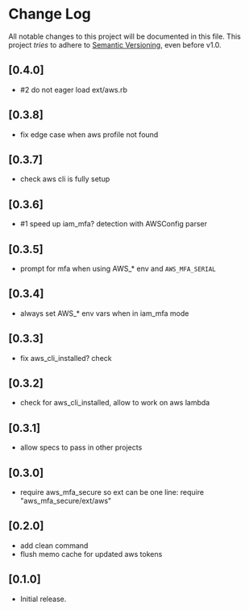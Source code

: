 # Change Log

All notable changes to this project will be documented in this file.
This project *tries* to adhere to [Semantic Versioning](http://semver.org/), even before v1.0.

## [0.4.0]
- #2 do not eager load ext/aws.rb

## [0.3.8]
- fix edge case when aws profile not found

## [0.3.7]
- check aws cli is fully setup

## [0.3.6]
- #1 speed up iam_mfa? detection with AWSConfig parser

## [0.3.5]
- prompt for mfa when using AWS_* env and `AWS_MFA_SERIAL`

## [0.3.4]
- always set AWS_* env vars when in iam_mfa mode

## [0.3.3]
- fix aws_cli_installed? check

## [0.3.2]
- check for aws_cli_installed, allow to work on aws lambda

## [0.3.1]
- allow specs to pass in other projects

## [0.3.0]
- require aws_mfa_secure so ext can be one line: require "aws_mfa_secure/ext/aws"

## [0.2.0]
- add clean command
- flush memo cache for updated aws tokens

## [0.1.0]
- Initial release.
